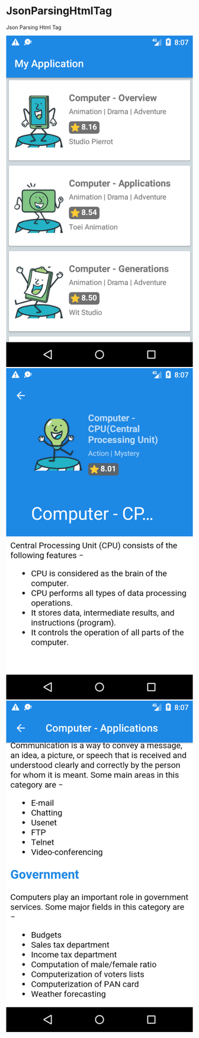 # JsonParsingHtmlTag
 Json Parsing Html Tag

![ Json Parsing Html Tag](demo/1.png)![ Json Parsing Html Tag](demo/2.png)![ Json Parsing Html Tag](demo/3.png)
